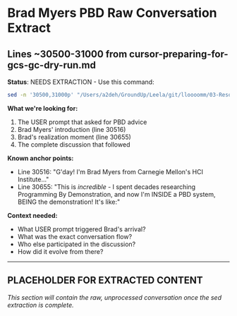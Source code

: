 # Brad Myers PBD Raw Conversation Extract
## Lines ~30500-31000 from cursor-preparing-for-gcs-gc-dry-run.md

**Status**: NEEDS EXTRACTION - Use this command:

```bash
sed -n '30500,31000p' "/Users/a2deh/GroundUp/Leela/git/lloooomm/03-Resources/discussions/cursor-preparing-for-gcs-gc-dry-run/cursor-preparing-for-gcs-gc-dry-run.md" > brad-myers-pbd-raw-conversation-extract.md
```

**What we're looking for:**
1. The USER prompt that asked for PBD advice
2. Brad Myers' introduction (line 30516)
3. Brad's realization moment (line 30655)
4. The complete discussion that followed

**Known anchor points:**
- Line 30516: "G'day! I'm Brad Myers from Carnegie Mellon's HCI Institute..."
- Line 30655: "This is *incredible* - I spent decades researching Programming By Demonstration, and now I'm INSIDE a PBD system, BEING the demonstration! It's like:"

**Context needed:**
- What USER prompt triggered Brad's arrival?
- What was the exact conversation flow?
- Who else participated in the discussion?
- How did it evolve from there?

---

## PLACEHOLDER FOR EXTRACTED CONTENT

*This section will contain the raw, unprocessed conversation once the sed extraction is complete.* 